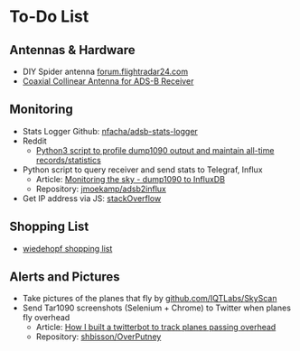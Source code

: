 # To-Do List

## Antennas & Hardware

* DIY Spider antenna [forum.flightradar24.com](https://forum.flightradar24.com/forum/radar-forums/technical-matters-hardware/10396-quick-spider-no-soldering-no-connector)
* [Coaxial Collinear Antenna for ADS-B Receiver](https://www.balarad.net/)

## Monitoring

* Stats Logger Github: [nfacha/adsb-stats-logger](https://github.com/nfacha/adsb-stats-logger)
* Reddit
  * [Python3 script to profile dump1090 output and maintain all-time records/statistics](https://www.reddit.com/r/ADSB/comments/rutot0/python3_script_to_profile_dump1090_output_and/)
* Python script to query receiver and send stats to Telegraf, Influx
  * Article: [Monitoring the sky - dump1090 to InfluxDB](https://c0t0d0s0.org/aviation/2021/02/24/dump1090-to-influxdb.html) 
  * Repository: [jmoekamp/adsb2influx](https://github.com/jmoekamp/)
* Get IP address via JS: [stackOverflow](https://stackoverflow.com/questions/3653065/get-local-ip-address-in-node-js)

## Shopping List

* [wiedehopf shopping list](https://github.com/wiedehopf/adsb-wiki/wiki/adsb-receiver-shopping-list)

## Alerts and Pictures

* Take pictures of the planes that fly by [github.com/IQTLabs/SkyScan](https://github.com/IQTLabs/SkyScan)
* Send Tar1090 screenshots (Selenium + Chrome) to Twitter when planes fly overhead
  * Article: [How I built a twitterbot to track planes passing overhead](https://www.zdnet.com/article/raspberry-pi-4-how-i-built-a-twitterbot-to-track-planes-passing-overhead/)
  * Repository: [shbisson/OverPutney](https://github.com/shbisson/OverPutney)



<!--

### potential shopping list

* If the cable is N-Type to N-Type:
  * Combine surge protector and cable: [400-Series N-Male to N-Male In-Line Lightning Protector Cable Assemblies](http://www.l-com.com/surge-protector-400-series-n-male-to-n-male-in-line-lightning-protector-cable-assemblies)
  * N-Male to N-SMA adapter. Options: [JEFA Tech Adapter](https://www.amazon.com/dp/B001GUSCH6/) | [Phonetone N male to SMA female](https://www.amazon.com/dp/B00KL6PXMI/)
* If the cable is N-Type to SMA:
  * Cable option: [MPD Digital LMR-400 Coaxial Antenna Cable Line with N Male & SMA Male Connectors](https://www.amazon.com/dp/B00H9II8I2/) - (1ft, can also be a jumper between n-type surge protector to dongle
  * Surge protector for the SMA end: [SMA Lightning Arrestor Surge Protector SMA Male to SMA Female](https://www.amazon.com/dp/B07K25Y1JW/)
* Antenna Mounting assembly
  * [CHANNEL MASTER CM-3090 Universal J-Mount](https://www.amazon.com/dp/B000BSIABM) - antenna mount along fascia of house
  * [Everbilt 1-3/4 in. Stainless-Steel Clamp](https://www.homedepot.com/p/202309386) - to manage wires on mast - $1.10 each
  * [10 Gauge Copper ground wire](https://www.amazon.com/dp/B008OILG5I)

-->